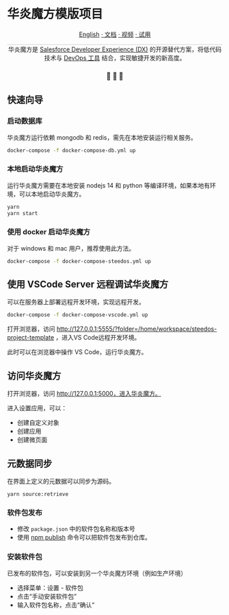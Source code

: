 华炎魔方模版项目
===

<p align="center">
<a href="./README_en.md">English</a>
<a href="https://www.steedos.cn/docs/"> · 文档</a>
<a href="https://www.steedos.cn/videos/"> · 视频</a>
<a href="https://demo.steedos.cn"> · 试用</a>
</p>


<p align="center" style="border-top: solid 1px #cccccc">
  华炎魔方是 <a href="https://developer.salesforce.com/developer-centers/developer-experience" target="_blank">Salesforce Developer Experience (DX)</a> 的开源替代方案，将低代码技术与 <a href="https://www.steedos.cn/docs/deploy/devops"> DevOps 工具</a> 结合，实现敏捷开发的新高度。 
</p>

<h3 align="center">
 🤖 🎨 🚀
</h3>


## 快速向导

### 启动数据库

华炎魔方运行依赖 mongodb 和 redis，需先在本地安装运行相关服务。

```bash
docker-compose -f docker-compose-db.yml up
```

### 本地启动华炎魔方

运行华炎魔方需要在本地安装 nodejs 14 和 python 等编译环境，如果本地有环境，可以本地启动华炎魔方。

```bash
yarn
yarn start
```

### 使用 docker 启动华炎魔方

对于 windows 和 mac 用户，推荐使用此方法。

```bash
docker-compose -f docker-compose-steedos.yml up
```

## 使用 VSCode Server 远程调试华炎魔方

可以在服务器上部署远程开发环境，实现远程开发。

```bash
docker-compose -f docker-compose-vscode.yml up
```

打开浏览器，访问 http://127.0.0.1:5555/?folder=/home/workspace/steedos-project-template ，进入VS Code远程开发环境。

此时可以在浏览器中操作 VS Code，运行华炎魔方。

## 访问华炎魔方

打开浏览器，访问 http://127.0.0.1:5000，进入华炎魔方。

进入设置应用，可以：
- 创建自定义对象
- 创建应用
- 创建微页面

## 元数据同步

在界面上定义的元数据可以同步为源码。

```
yarn source:retrieve
```

### 软件包发布

- 修改 `package.json` 中的软件包名称和版本号
- 使用 [npm publish](https://docs.npmjs.com/cli/v8/commands/npm-publish) 命令可以把软件包发布到仓库。

### 安装软件包

已发布的软件包，可以安装到另一个华炎魔方环境（例如生产环境）

- 选择菜单：设置 - 软件包
- 点击“手动安装软件包”
- 输入软件包名称，点击“确认”
